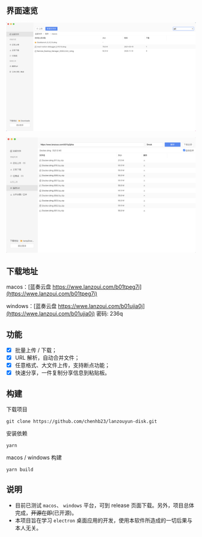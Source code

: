 ## 界面速览

![](./docs/media/search.png)

![](./docs/media/parse.png)

## 下载地址

macos：[蓝奏云盘 https://wwe.lanzoui.com/b01tpeg7i](https://wwe.lanzoui.com/b01tpeg7i)

windows：[蓝奏云盘 https://wwe.lanzoui.com/b01ujia0j](https://wwe.lanzoui.com/b01ujia0j) 密码: 236q

## 功能

* [x] 批量上传 / 下载；
* [x] URL 解析，自动合并文件；
* [x] 任意格式、大文件上传，支持断点功能；
* [x] 快速分享，一件复制分享信息到粘贴板。

## 构建

下载项目

```
git clone https://github.com/chenhb23/lanzouyun-disk.git
```

安装依赖

```
yarn
```

macos / windows 构建

```
yarn build
```

## 说明

- 目前已测试 `macos`、 `windows` 平台，可到 release 页面下载。另外，项目总体完成，~~开源在即~~(已开源)。
- 本项目旨在学习 `electron` 桌面应用的开发，使用本软件所造成的一切后果与本人无关。
